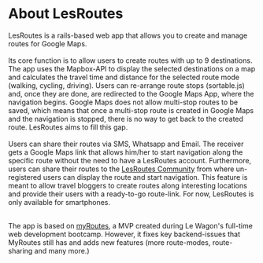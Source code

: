 
<h1>About LesRoutes</h1>
<p>LesRoutes is a rails-based web app that allows you to create and manage routes for Google Maps.<br><br>
Its core function is to allow users to create routes with up to 9 destinations. The app uses the Mapbox-API to display the selected destinations on a map and calculates the travel time and distance for the selected route mode (walking, cycling, driving). Users can re-arrange route stops (sortable.js) and, once they are done, are redirected to the Google Maps App, where the navigation begins. Google Maps does not allow multi-stop routes to be saved, which means that once a multi-stop route is created in Google Maps and the navigation is stopped, there is no way to get back to the created route. LesRoutes aims to fill this gap. <br><br>
Users can share their routes via SMS, Whatsapp and Email. The receiver gets a Google Maps link that allows him/her to start navigation along the specific route without the need to have a LesRoutes account. Furthermore, users can share their routes to the <a href="https://www.lesroutes.co.uk/public_routes">LesRoutes Community</a> from where un-registered users can display the route and start navigation. This feature is meant to allow travel bloggers to create routes along interesting locations and provide their users with a ready-to-go route-link.
For now, LesRoutes is only available for smartphones.<br><br>

The app is based on <a href="http://www.my-routes.co.uk">myRoutes</a>, a MVP created during Le Wagon's full-time web development bootcamp. However, it fixes key backend-issues that MyRoutes still has and adds new features (more route-modes, route-sharing and many more.)
</p>

